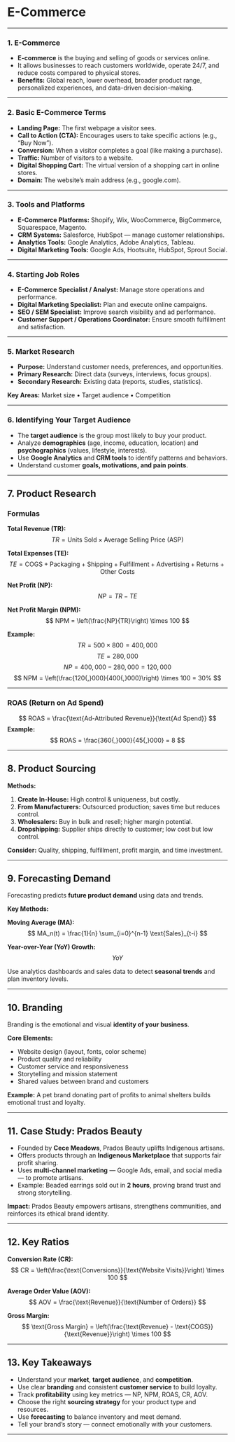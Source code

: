 # **E-Commerce**

---

### **1. E-Commerce**

* **E-commerce** is the buying and selling of goods or services online.
* It allows businesses to reach customers worldwide, operate 24/7, and reduce costs compared to physical stores.
* **Benefits:** Global reach, lower overhead, broader product range, personalized experiences, and data-driven decision-making.

---

### **2. Basic E-Commerce Terms**

* **Landing Page:** The first webpage a visitor sees.
* **Call to Action (CTA):** Encourages users to take specific actions (e.g., “Buy Now”).
* **Conversion:** When a visitor completes a goal (like making a purchase).
* **Traffic:** Number of visitors to a website.
* **Digital Shopping Cart:** The virtual version of a shopping cart in online stores.
* **Domain:** The website’s main address (e.g., google.com).

---

### **3. Tools and Platforms**

* **E-Commerce Platforms:** Shopify, Wix, WooCommerce, BigCommerce, Squarespace, Magento.
* **CRM Systems:** Salesforce, HubSpot — manage customer relationships.
* **Analytics Tools:** Google Analytics, Adobe Analytics, Tableau.
* **Digital Marketing Tools:** Google Ads, Hootsuite, HubSpot, Sprout Social.

---

### **4. Starting Job Roles**

* **E-Commerce Specialist / Analyst:** Manage store operations and performance.
* **Digital Marketing Specialist:** Plan and execute online campaigns.
* **SEO / SEM Specialist:** Improve search visibility and ad performance.
* **Customer Support / Operations Coordinator:** Ensure smooth fulfillment and satisfaction.

---

### **5. Market Research**

* **Purpose:** Understand customer needs, preferences, and opportunities.
* **Primary Research:** Direct data (surveys, interviews, focus groups).
* **Secondary Research:** Existing data (reports, studies, statistics).

**Key Areas:**
Market size • Target audience • Competition

---

### **6. Identifying Your Target Audience**

* The **target audience** is the group most likely to buy your product.
* Analyze **demographics** (age, income, education, location) and **psychographics** (values, lifestyle, interests).
* Use **Google Analytics** and **CRM tools** to identify patterns and behaviors.
* Understand customer **goals, motivations, and pain points**.

---

## **7. Product Research**

### **Formulas**

**Total Revenue (TR):**
$$
TR = \text{Units Sold} \times \text{Average Selling Price (ASP)}
$$

**Total Expenses (TE):**
$$
TE = \text{COGS} + \text{Packaging} + \text{Shipping} + \text{Fulfillment} + \text{Advertising} + \text{Returns} + \text{Other Costs}
$$

**Net Profit (NP):**
$$
NP = TR - TE
$$

**Net Profit Margin (NPM):**
$$
NPM = \left(\frac{NP}{TR}\right) \times 100
$$

**Example:**
$$
TR = 500 \times 800 = 400{,}000
$$
$$
TE = 280{,}000
$$
$$
NP = 400{,}000 - 280{,}000 = 120{,}000
$$
$$
NPM = \left(\frac{120{,}000}{400{,}000}\right) \times 100 = 30%
$$

---

### **ROAS (Return on Ad Spend)**

$$
ROAS = \frac{\text{Ad-Attributed Revenue}}{\text{Ad Spend}}
$$
**Example:**
$$
ROAS = \frac{360{,}000}{45{,}000} = 8
$$

---

## **8. Product Sourcing**

**Methods:**

1. **Create In-House:** High control & uniqueness, but costly.
2. **From Manufacturers:** Outsourced production; saves time but reduces control.
3. **Wholesalers:** Buy in bulk and resell; higher margin potential.
4. **Dropshipping:** Supplier ships directly to customer; low cost but low control.

**Consider:** Quality, shipping, fulfillment, profit margin, and time investment.

---

## **9. Forecasting Demand**

Forecasting predicts **future product demand** using data and trends.

**Key Methods:**

**Moving Average (MA):**
$$
MA_n(t) = \frac{1}{n} \sum_{i=0}^{n-1} \text{Sales}_{t-i}
$$

**Year-over-Year (YoY) Growth:**
$$
YoY% = \left(\frac{\text{Sales}*{\text{This Year}} - \text{Sales}*{\text{Last Year}}}{\text{Sales}_{\text{Last Year}}}\right) \times 100
$$

Use analytics dashboards and sales data to detect **seasonal trends** and plan inventory levels.

---

## **10. Branding**

Branding is the emotional and visual **identity of your business**.

**Core Elements:**

* Website design (layout, fonts, color scheme)
* Product quality and reliability
* Customer service and responsiveness
* Storytelling and mission statement
* Shared values between brand and customers

**Example:**
A pet brand donating part of profits to animal shelters builds emotional trust and loyalty.

---

## **11. Case Study: Prados Beauty**

* Founded by **Cece Meadows**, Prados Beauty uplifts Indigenous artisans.
* Offers products through an **Indigenous Marketplace** that supports fair profit sharing.
* Uses **multi-channel marketing** — Google Ads, email, and social media — to promote artisans.
* Example: Beaded earrings sold out in **2 hours**, proving brand trust and strong storytelling.

**Impact:**
Prados Beauty empowers artisans, strengthens communities, and reinforces its ethical brand identity.

---

## **12. Key Ratios**

**Conversion Rate (CR):**
$$
CR = \left(\frac{\text{Conversions}}{\text{Website Visits}}\right) \times 100
$$

**Average Order Value (AOV):**
$$
AOV = \frac{\text{Revenue}}{\text{Number of Orders}}
$$

**Gross Margin:**
$$
\text{Gross Margin} = \left(\frac{\text{Revenue} - \text{COGS}}{\text{Revenue}}\right) \times 100
$$

---

## **13. Key Takeaways**

* Understand your **market**, **target audience**, and **competition**.
* Use clear **branding** and consistent **customer service** to build loyalty.
* Track **profitability** using key metrics — NP, NPM, ROAS, CR, AOV.
* Choose the right **sourcing strategy** for your product type and resources.
* Use **forecasting** to balance inventory and meet demand.
* Tell your brand’s story — connect emotionally with your customers.

---


